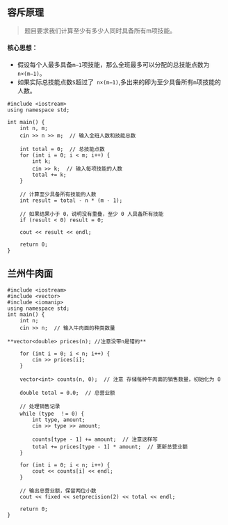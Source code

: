 ## 容斥原理
> 题目要求我们计算至少有多少人同时具备所有m项技能。

#### 核心思想：
- 假设每个人最多具备```m−1```项技能，那么全班最多可以分配的总技能点数为```n×(m−1)```。
- 如果实际总技能点数```S```超过了``` n×(m−1)```,多出来的即为至少具备所有```m```项技能的人数。


```
#include <iostream>
using namespace std;

int main() {
    int n, m;
    cin >> n >> m;  // 输入全班人数和技能总数

    int total = 0;  // 总技能点数
    for (int i = 0; i < m; i++) {
        int k;
        cin >> k;  // 输入每项技能的人数
        total += k;
    }

    // 计算至少具备所有技能的人数
    int result = total - n * (m - 1);

    // 如果结果小于 0，说明没有重叠，至少 0 人具备所有技能
    if (result < 0) result = 0;

    cout << result << endl;

    return 0;
}
```

## 兰州牛肉面
```
#include <iostream>
#include <vector>
#include <iomanip> 
using namespace std;
int main() {
    int n;
    cin >> n;  // 输入牛肉面的种类数量
```

    **vector<double> prices(n); //注意没带n是错的**
```
    for (int i = 0; i < n; i++) {
        cin >> prices[i];  
    }

    vector<int> counts(n, 0);  // 注意 存储每种牛肉面的销售数量，初始化为 0

    double total = 0.0;  // 总营业额

    // 处理销售记录
    while (type  ！= 0) {
        int type, amount;
        cin >> type >> amount;

        counts[type - 1] += amount;  // 注意这样写
        total += prices[type - 1] * amount;  // 更新总营业额
    }

    for (int i = 0; i < n; i++) {
        cout << counts[i] << endl;
    }

    // 输出总营业额，保留两位小数
    cout << fixed << setprecision(2) << total << endl;

    return 0;
}
```